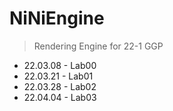 # NiNiEngine
> Rendering Engine for 22-1 GGP
* 22.03.08 - Lab00
* 22.03.21 - Lab01
* 22.03.28 - Lab02
* 22.04.04 - Lab03